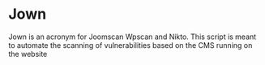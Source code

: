 # Jown
Jown is an acronym for Joomscan Wpscan and Nikto. This script is meant to automate the scanning of vulnerabilities based on the CMS running on the website
